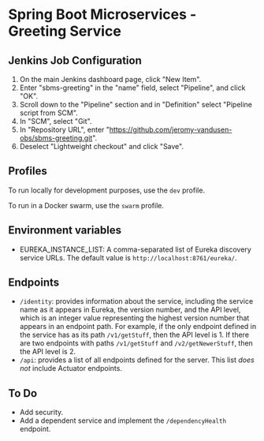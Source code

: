 # Spring Boot Microservices - Greeting Service

## Jenkins Job Configuration

1. On the main Jenkins dashboard page, click "New Item".
2. Enter "sbms-greeting" in the "name" field, select "Pipeline", and click "OK".
3. Scroll down to the "Pipeline" section and in "Definition" select "Pipeline script from SCM".
4. In "SCM", select "Git".
5. In "Repository URL", enter "https://github.com/jeromy-vandusen-obs/sbms-greeting.git".
6. Deselect "Lightweight checkout" and click "Save".

## Profiles

To run locally for development purposes, use the `dev` profile.

To run in a Docker swarm, use the `swarm` profile.

## Environment variables

* EUREKA_INSTANCE_LIST: A comma-separated list of Eureka discovery service URLs. The default value is
`http://localhost:8761/eureka/`.

## Endpoints

* `/identity`: provides information about the service, including the service name as it appears in Eureka, the
version number, and the API level, which is an integer value representing the highest version number that appears
in an endpoint path. For example, if the only endpoint defined in the service has as its path `/v1/getStuff`, then
the API level is 1. If there are two endpoints with paths `/v1/getStuff` and `/v2/getNewerStuff`, then the API
level is 2.
* `/api`: provides a list of all endpoints defined for the server. This list _does not_ include Actuator endpoints.

## To Do

* Add security.
* Add a dependent service and implement the `/dependencyHealth` endpoint.
